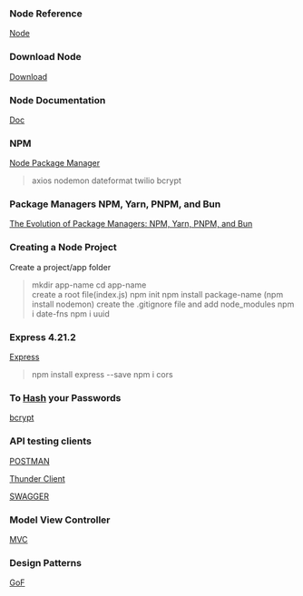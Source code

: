 ### Node Reference
[Node](https://www.w3schools.com/nodejs/default.asp)

### Download Node
[Download](https://nodejs.org/en/download)

### Node Documentation
[Doc](https://nodejs.org/docs/latest/api/)

### NPM 
[Node Package Manager](https://www.npmjs.com/)

>axios
>nodemon
>dateformat
>twilio
>bcrypt




### Package Managers NPM, Yarn, PNPM, and Bun
[The Evolution of Package Managers: NPM, Yarn, PNPM, and Bun](https://medium.com/@ankitacode11/the-evolution-of-package-managers-npm-yarn-pnpm-and-bun-cf16906ef37e)


### Creating a Node Project

Create a project/app folder
> mkdir app-name
> cd app-name   
> create a root file(index.js)
> npm init
> npm install package-name (npm install nodemon)
> create the .gitignore file and add node_modules
> npm i date-fns
> npm i uuid

### Express 4.21.2
[Express](https://expressjs.com/)

> npm install express --save
> npm i cors

### To [Hash](https://www.geeksforgeeks.org/what-is-hashing/) your Passwords 
[bcrypt](https://www.npmjs.com/package/bcrypt)

### API testing clients

[POSTMAN](https://www.postman.com)

[Thunder Client](https://www.thunderclient.com/)

[SWAGGER](https://swagger.io/)


### Model View Controller
[MVC](https://developer.mozilla.org/en-US/docs/Glossary/MVC)

### Design Patterns 
[GoF](https://www.digitalocean.com/community/tutorials/gangs-of-four-gof-design-patterns)

